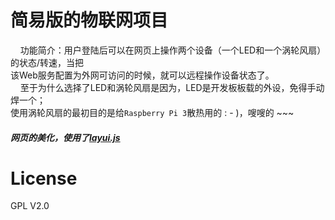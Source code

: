 # 简易版的物联网项目<br>
&nbsp;&nbsp;&nbsp;&nbsp;功能简介：用户登陆后可以在网页上操作两个设备（一个LED和一个涡轮风扇）的状态/转速，当把<br>
该Web服务配置为外网可访问的时候，就可以远程操作设备状态了。<br>
&nbsp;&nbsp;&nbsp;&nbsp;至于为什么选择了LED和涡轮风扇是因为，LED是开发板板载的外设，免得手动焊一个；<br>
使用涡轮风扇的最初目的是给`Raspberry Pi 3`散热用的 : - )，嗖嗖的 ~~~

##### 网页的美化，使用了[layui.js](http://www.layui.com/)

# License
GPL V2.0